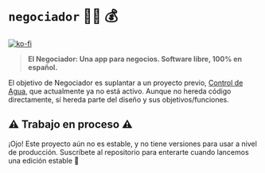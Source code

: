 # `negociador` :technologist: :moneybag:
[![ko-fi](https://ko-fi.com/img/githubbutton_sm.svg)](https://ko-fi.com/G2G3AL6D6)

> **El Negociador: Una app para negocios. Software libre, 100% en español.**

El objetivo de Negociador es suplantar a un proyecto previo, [Control de Agua](https://github.com/ControlDeAgua/ControlDeAgua), que
actualmente ya no está activo. Aunque no hereda código directamente, sí hereda parte del diseño y sus objetivos/funciones.

## :warning: Trabajo en proceso :warning:

¡Ojo! Este proyecto aún no es estable, y no tiene versiones para usar a nivel de producción.
Suscríbete al repositorio para enterarte cuando lancemos una edición estable :hugs:

